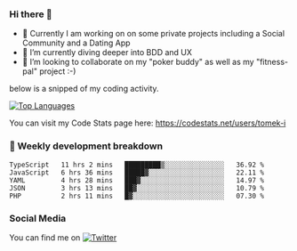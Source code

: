 ### Hi there 👋


- 🔭 Currently I am working on on some private projects including a Social Community and a Dating App
- 🌱 I’m currently diving deeper into BDD and UX
- 👯 I’m looking to collaborate on my "poker buddy" as well as my "fitness-pal" project :-)

below is a snipped of my coding activity.
<!--
**tomek-i/tomek-i** is a ✨ _special_ ✨ repository because its `README.md` (this file) appears on your GitHub profile.

Here are some ideas to get you started:

- 🔭 I’m currently working on ...
- 🌱 I’m currently learning ...
- 👯 I’m looking to collaborate on ...
- 🤔 I’m looking for help with ...
- 💬 Ask me about ...
- 📫 How to reach me: ...
- 😄 Pronouns: ...
- ⚡ Fun fact: ...
-->
[![Top Languages](https://github-readme-stats.vercel.app/api/top-langs/?username=tomek-i&layout=compact)](https://github.com/tomek-i)

You can visit my Code Stats page here: https://codestats.net/users/tomek-i

### 💬 Weekly development breakdown
<!--START_SECTION:waka-->
```text
TypeScript   11 hrs 2 mins   █████████▒░░░░░░░░░░░░░░░   36.92 % 
JavaScript   6 hrs 36 mins   █████▓░░░░░░░░░░░░░░░░░░░   22.11 % 
YAML         4 hrs 28 mins   ███▓░░░░░░░░░░░░░░░░░░░░░   14.97 % 
JSON         3 hrs 13 mins   ██▓░░░░░░░░░░░░░░░░░░░░░░   10.79 % 
PHP          2 hrs 11 mins   █▓░░░░░░░░░░░░░░░░░░░░░░░   07.30 % 
```
<!--END_SECTION:waka-->

<!-- Actual text -->

### Social Media
You can find me on [![Twitter][1.2]][1]

<!-- Icons -->

[1.2]: http://i.imgur.com/wWzX9uB.png 


<!-- Links to your social media accounts -->

[1]: https://twitter.com/tomek_i
